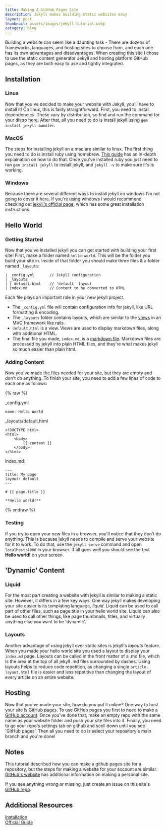 ```yaml
---
title: Making A GitHub Pages Site
description: Jekyll makes building static websites easy
layout: post
thumbnail: assets/images/jekyll-tutorial.webp
category: blog
---
```

Building a website can seem like a daunting task - There are dozens of frameworks, languages, and hosting sites to choose from, and each one has its own advantages and disadvantages. When creating this site I chose to use the static content generator Jekyll and hosting platform GitHub pages, as they are both easy to use and tightly integrated.

## Installation
### Linux
Now that you've decided to make your website with Jekyll, you'll have to install it! On linux, this is fairly straightforward. First, you need to install dependencies. These vary by distribution, so find and run the command for your distro [here](https://jekyllrb.com/docs/installation/other-linux/). After that, all you need to do is install jekyll using `gem install jekyll bundler`.

### MacOS
The steps for installing jekyll on a mac are similar to linux. The first thing you need to do is install ruby using homebrew. [This guide](https://www.moncefbelyamani.com/how-to-install-xcode-homebrew-git-rvm-ruby-on-mac/) has an in-depth explaination on how to do that. Once you've installed ruby you just need to run `gem install jekyll` to install jekyll, and `jekyll -v` to make sure it's is working.

### Windows
Because there are several different ways to install jekyll on windows I'm not going to cover it here. If you're using windows I would recommend checking out [jekyll's official page](https://jekyllrb.com/docs/installation/windows/), which has some great installation instructions.

## Hello World
### Getting Started
Now that you've installed jekyll you can get started with building your first site! First, make a folder named `hello-world`. This will be the folder you build your site in. Inside of that folder you should make three files & a folder named `_layouts`:

```
| _config.yml       // Jekyll configuration
| _layouts
| | default.html    // 'default' layout
| index.md          // Content to be converted to HTML
```

Each file plays an important role in your new jekyll project.
* The `_config.yml` file will contain configuration info for jekyll, like URL formatting & encoding.
* The `_layouts` folder contains layouts, which are similar to the [views](https://en.wikipedia.org/wiki/Model%E2%80%93view%E2%80%93controller) in an MVC framework like rails.
* `default.html` is a view. Views are used to display markdown files, along with additional HTML.
* The final file you made, `index.md`, is a [markdown file](https://learnxinyminutes.com/docs/markdown/). Markdown files are processed by jekyll into plain HTML files, and they're what makes jekyll so much easier than plain html.

### Adding Content
Now you've made the files needed for your site, but they are empty and don't do anything. To finish your site, you need to add a few lines of code to each one as follows:

{% raw %}

_config.yml
```
name: Hello World 
```
_layouts/default.html
```
<!DOCTYPE html>
<html>
    <body>
        {{ content }}
    </body>
</html>
```
index.md:
```
---
title: My page
layout: default
---

# {{ page.title }}

**Hello world!**
```

{% endraw %}

### Testing
If you try to open your new files in a browser, you'll notice that they don't do anything. This is because jekyll needs to compile and serve your website for it to work. To do that, use the `jekyll serve` command and open `localhost:4000` in your browser. If all goes well you should see the text **Hello world!** on your screen.

## 'Dynamic' Content
### Liquid
For the most part creating a website with jekyll is similar to making a static site. However, it differs in a few key ways. One way jekyll makes developing your site easier is its templating language, *liquid*. Liquid can be used to call part of other files, such as page.title in your hello world site. Liquid can also be used to call other things, like page thumbnails, titles, and virtually anything else you want to be 'dynamic'.
### Layouts
Another advantage of using jekyll over static sites is jekyll's *layouts* feature. When you made your hello world site you used a layout to display your `index.md` page. Layouts can be called in the front matter of a .md file, which is the area at the top of all jekyll .md files surrounded by dashes. Using layouts helps to reduce code repetition, as changing a single `article-layout.html` file is easier and less repetitive than changing the layout of every article on an entire website.

## Hosting
Now that you've made your site, how do you put it online? One way to host your site is [GitHub pages](https://pages.github.com/). To use GitHub pages you first to need to make a [GitHub account](github.com/). Once you've done that, make an empty repo with the same name as your website folder and push your site files into it. Finally, you need to go your repo's settings tab on github and scoll down until you see 'GitHub pages'. Then all you need to do is select your repository's main branch and you're done!

## Notes
This tutorial described how you can make a github pages site for a repository, but the steps for making a website for your account are similar. [GitHub's website](https://pages.github.com/) has additional information on making a personal site.

If you see anything wrong or missing, just create an issue on this site's [GitHub repo](https://github.com/owen-laney/owen-laney.github.io).

## Additional Resources
[Installation](https://jekyllrb.com/docs/installation/)\
[Official Guide](https://jekyllrb.com/tutorials/convert-site-to-jekyll/)
